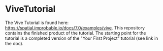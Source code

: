 # ViveTutorial
The Vive Tutorial is found here: https://spatial.improbable.io/docs/7.0/examples/vive.
This repository contains the finished product of the tutorial. The starting point for the tutorial is a completed version of the "Your First Project" tutorial (see link in the doc).
